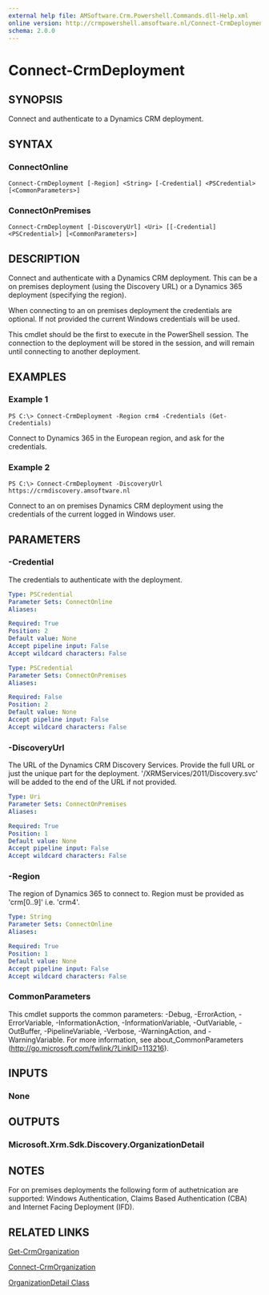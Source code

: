 ```yaml
---
external help file: AMSoftware.Crm.Powershell.Commands.dll-Help.xml
online version: http://crmpowershell.amsoftware.nl/Connect-CrmDeployment.html
schema: 2.0.0
---
```


# Connect-CrmDeployment

## SYNOPSIS
Connect and authenticate to a Dynamics CRM deployment.

## SYNTAX

### ConnectOnline
```
Connect-CrmDeployment [-Region] <String> [-Credential] <PSCredential> [<CommonParameters>]
```

### ConnectOnPremises
```
Connect-CrmDeployment [-DiscoveryUrl] <Uri> [[-Credential] <PSCredential>] [<CommonParameters>]
```

## DESCRIPTION
Connect and authenticate with a Dynamics CRM deployment. This can be a on premises deployment (using the Discovery URL) or a Dynamics 365 deployment (specifying the region).

When connecting to an on premises deployment the credentials are optional. If not provided the current Windows credentials will be used.

This cmdlet should be the first to execute in the PowerShell session. The connection to the deployment will be stored in the session, and will remain until connecting to another deployment.

## EXAMPLES

### Example 1
```
PS C:\> Connect-CrmDeployment -Region crm4 -Credentials (Get-Credentials)
```

Connect to Dynamics 365 in the European region, and ask for the credentials.

### Example 2
```
PS C:\> Connect-CrmDeployment -DiscoveryUrl https://crmdiscovery.amsoftware.nl
```

Connect to an on premises Dynamics CRM deployment using the credentials of the current logged in Windows user.

## PARAMETERS

### -Credential
The credentials to authenticate with the deployment.

```yaml
Type: PSCredential
Parameter Sets: ConnectOnline
Aliases: 

Required: True
Position: 2
Default value: None
Accept pipeline input: False
Accept wildcard characters: False
```

```yaml
Type: PSCredential
Parameter Sets: ConnectOnPremises
Aliases: 

Required: False
Position: 2
Default value: None
Accept pipeline input: False
Accept wildcard characters: False
```

### -DiscoveryUrl
The URL of the Dynamics CRM Discovery Services. Provide the full URL or just the unique part for the deployment. '/XRMServices/2011/Discovery.svc' will be added to the end of the URL if not provided.

```yaml
Type: Uri
Parameter Sets: ConnectOnPremises
Aliases: 

Required: True
Position: 1
Default value: None
Accept pipeline input: False
Accept wildcard characters: False
```

### -Region
The region of Dynamics 365 to connect to. Region must be provided as 'crm[0..9]' i.e. 'crm4'.

```yaml
Type: String
Parameter Sets: ConnectOnline
Aliases: 

Required: True
Position: 1
Default value: None
Accept pipeline input: False
Accept wildcard characters: False
```

### CommonParameters
This cmdlet supports the common parameters: -Debug, -ErrorAction, -ErrorVariable, -InformationAction, -InformationVariable, -OutVariable, -OutBuffer, -PipelineVariable, -Verbose, -WarningAction, and -WarningVariable. For more information, see about_CommonParameters (http://go.microsoft.com/fwlink/?LinkID=113216).

## INPUTS

### None

## OUTPUTS

### Microsoft.Xrm.Sdk.Discovery.OrganizationDetail

## NOTES
For on premises deployments the following form of authetnication are supported: Windows Authentication, Claims Based Authentication (CBA) and Internet Facing Deployment (IFD).

## RELATED LINKS

[Get-CrmOrganization](Get-CrmOrganization.md)

[Connect-CrmOrganization](Get-CrmOrganization.md)

[OrganizationDetail Class](https://msdn.microsoft.com/library/microsoft.xrm.sdk.discovery.organizationdetail.aspx)

